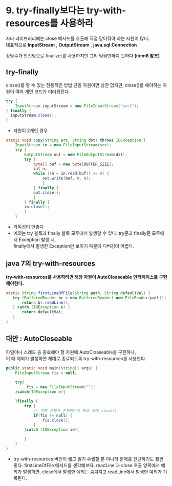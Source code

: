 # 9. try-finally보다는 try-with-resources를 사용하라

자바 라이브러리에는 close 메서드를 호출해 직접 닫아줘야 하는 자원이 많다.   
대표적으로 **InputStream** , **OutputStream** , **java.sql.Connection**    

상당수가 안전망으로 finalizer를 사용하지만 그리 믿을만하지 못하다 **(item8 참조)**  


try-finally
-----
close()를 할 수 있는 전통적인 방법
단일 자원이면 상관 없지만, close()를 해야하는 자원이 여러 개면 코드가 더러워진다.

```java
try {
	InputStream inputStream = new FileInputStream("src1"); 
} finally {
  inputStream.close();
}
```

* 자원이 2개인 경우

```java
static void copy(String src, String dst) throws IOException { 
	InputStream in = new FileInputStream(src); 
	try { 
		OutputStream out = new FileOutputStream(dst); 
		try { 
			byte[] buf = new byte[BUFFER_SIZE]; 
			int n; 
			while ((n = in.read(buf)) >= 0) { 
				out.write(buf, 0, n); 
				} 
			} finally {
			out.close(); 
			} 
		} finally { 
		in.close(); 
		} 
	}
```

*  가독성이 안좋다
*  예외는 try 블록과 finally 블록 모두에서 발생할 수 있다. try문과 finally문 모두에서 Exception 발생 시,  
finally에서 발생한 Exception만 보이기 때문에 디버깅이 어렵다.


java 7의 try-with-resources
-----
 **try-with-resources를 사용하려면 해당 자원이 AutoCloaseable 인터페이스를 구현해야한다.**  
 
 ```java
 static String firstLineOfFile(String path, String defaultVal) { 
	try (BufferedReader br = new BufferedReader( new FileReader(path))) {
		return br.readLine(); 
	} catch (IOException e) { 
		return defaultVal; 
	} 
}
 ```


  
대안 : AutoCloseable  
-----  
파일이나 스레드 등 종료해야 할 자원에 AutoCloaseable을 구현하나,  
이 때 예외가 발생하면 제대로 종료되도록 try-with-resources를 사용한다.    

 
```java
public static void main(String[] args) {
    FileInputStream fis = null;
	
	try{
		 fis = new FileInputStream("");
	}catch(IOException e){

	}finally {
		try {
			// 객체 존재가 존재하는지 체크 후에 close()
			if(fis != null) {
				fis.close();
			}
		}catch (IOException ie){

		}
	}
}
```

* try-with-resources 버전이 짧고 읽기 수월할 뿐 아니라 문제를 진단하기도 훨씬 좋다. firstLineOfFile 메서드를 생각해보자. readLine 과 close 호출 양쪽에서 예외가 발생하면, close에서 발생한 예외는 숨겨지고 readLine에서 발생한 예외가 기록된다.




